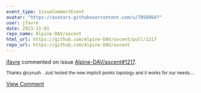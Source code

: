 ```yaml
---
event_type: IssueCommentEvent
avatar: "https://avatars.githubusercontent.com/u/7058064?"
user: jfavre
date: 2023-11-01
repo_name: Alpine-DAV/ascent
html_url: https://github.com/Alpine-DAV/ascent/pull/1217
repo_url: https://github.com/Alpine-DAV/ascent
---
```


<a href='https://github.com/jfavre' target='_blank'>jfavre</a> commented on issue <a href='https://github.com/Alpine-DAV/ascent/pull/1217' target='_blank'>Alpine-DAV/ascent#1217</a>.

<small>Thanks @cyrush . Just tested the new implicit points topology and it works for our needs....</small>

<a href='https://github.com/Alpine-DAV/ascent/pull/1217' target='_blank'>View Comment</a>